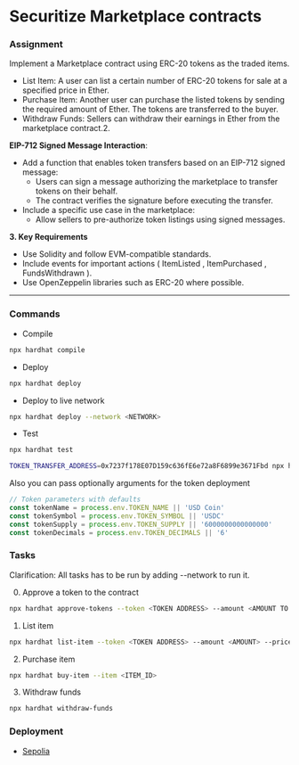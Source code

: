 # Securitize Marketplace contracts

### Assignment

Implement a Marketplace contract using ERC-20 tokens as the traded items.

- List Item: A user can list a certain number of ERC-20 tokens for sale at a specified price in Ether.
- Purchase Item: Another user can purchase the listed tokens by sending the required amount of Ether. The tokens are transferred to the buyer.
- Withdraw Funds: Sellers can withdraw their earnings in Ether from the marketplace contract.2.

**EIP-712 Signed Message Interaction**:

- Add a function that enables token transfers based on an EIP-712 signed message:
  - Users can sign a message authorizing the marketplace to transfer tokens on their behalf.
  - The contract verifies the signature before executing the transfer.
- Include a specific use case in the marketplace:
  - Allow sellers to pre-authorize token listings using signed messages.

**3. Key Requirements**

- Use Solidity and follow EVM-compatible standards.
- Include events for important actions ( ItemListed , ItemPurchased , FundsWithdrawn ).
- Use OpenZeppelin libraries such as ERC-20 where possible.

---

### Commands

- Compile

```bash
npx hardhat compile
```

- Deploy

```bash
npx hardhat deploy
```

- Deploy to live network

```bash
npx hardhat deploy --network <NETWORK>
```

- Test

```bash
npx hardhat test
```

```bash
TOKEN_TRANSFER_ADDRESS=0x7237f178E07D159c636fE6e72a8F6899e3671Fbd npx hardhat run scripts/deployMockERC20.ts --network sepolia
```

Also you can pass optionally arguments for the token deployment

```typescript
// Token parameters with defaults
const tokenName = process.env.TOKEN_NAME || 'USD Coin'
const tokenSymbol = process.env.TOKEN_SYMBOL || 'USDC'
const tokenSupply = process.env.TOKEN_SUPPLY || '6000000000000000'
const tokenDecimals = process.env.TOKEN_DECIMALS || '6'
```

### Tasks

Clarification: All tasks has to be run by adding --network <NETWORK> to run it.

0. Approve a token to the contract

```bash
npx hardhat approve-tokens --token <TOKEN ADDRESS> --amount <AMOUNT TO APPROVE>
```

1. List item

```bash
npx hardhat list-item --token <TOKEN ADDRESS> --amount <AMOUNT> --price <TOKENS PRICE>
```

2. Purchase item

```bash
npx hardhat buy-item --item <ITEM_ID>
```

3. Withdraw funds

```bash
npx hardhat withdraw-funds
```

### Deployment

- [Sepolia](https://sepolia.etherscan.io/address/E463ec80522a0208489783bD8Ff82C972A33D5aa)
